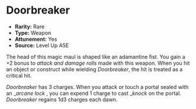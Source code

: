 
# Doorbreaker

* **Rarity:** Rare
* **Type:** Weapon
* **Attunement:** Yes
* **Source:** Level Up A5E


The head of this magic maul is shaped like an adamantine fist. You gain a +2 bonus to _attack and damage rolls_  made with this weapon. When you hit an object or construct while wielding _Doorbreaker_, the hit is treated as a critical hit.

_Doorbreaker_ has 3 charges. When you attack or touch a portal sealed with an __arcane lock_ , you can expend 1 charge to cast __knock_  on the portal. _Doorbreaker_ regains 1d3 charges each dawn.
